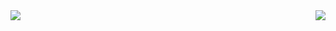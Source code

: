 <!-- [![JR's github stats](https://github-readme-stats.vercel.app/api?username=JRetza&title_color=000000&text_color=DD0000&icon_color=DD0000&include_all_commits=true&count_private=true&show_icons=true&hide=stars)](https://github.com/JRetza) -->


<!-- [![Top Langs](https://github-readme-stats.vercel.app/api/top-langs/?username=JRetza&layout=compact)](https://github.com/JRetza) -->



  <img align="left" src="https://github-readme-stats.vercel.app/api?username=JRetza&title_color=000000&text_color=DD0000&icon_color=DD0000&include_all_commits=true&count_private=true&show_icons=true&hide=stars" />
  
  <img align="right" src="https://github-readme-stats.vercel.app/api/top-langs/?username=JRetza&title_color=000000&layout=compact" />
